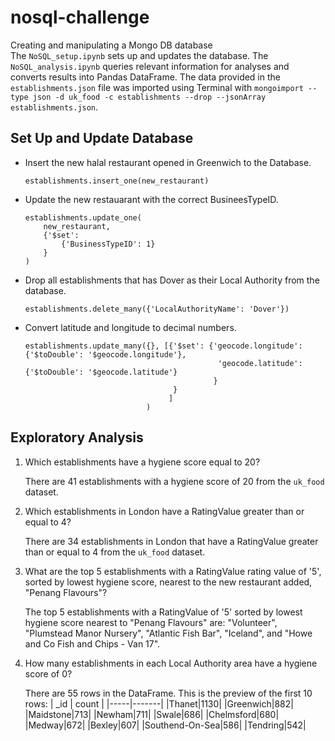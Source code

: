 # nosql-challenge
Creating and manipulating a Mongo DB database <br />
The `NoSQL_setup.ipynb` sets up and updates the database. The `NoSQL_analysis.ipynb` queries relevant information for analyses and converts results into Pandas DataFrame. The data provided in the `establishments.json` file was imported using Terminal with `mongoimport --type json -d uk_food -c establishments --drop --jsonArray establishments.json`. 

## Set Up and Update Database
* Insert the new halal restaurant opened in Greenwich to the Database.
    ```
    establishments.insert_one(new_restaurant)
    ```
    
* Update the new restauarant with the correct BusineesTypeID.
    ```
    establishments.update_one(
        new_restaurant, 
        {'$set': 
            {'BusinessTypeID': 1}
        }
    )
    ```
    
* Drop all establishments that has Dover as their Local Authority from the database. 
    ```
    establishments.delete_many({'LocalAuthorityName': 'Dover'})
    ```
    
* Convert latitude and longitude to decimal numbers.
    ```
    establishments.update_many({}, [{'$set': {'geocode.longitude': {'$toDouble': '$geocode.longitude'}, 
                                               'geocode.latitude': {'$toDouble': '$geocode.latitude'}
                                              }
                                     }
                                    ]
                               )
    ```
    
## Exploratory Analysis
1. Which establishments have a hygiene score equal to 20?
   
   There are 41 establishments with a hygiene score of 20 from the `uk_food` dataset.
   
2. Which establishments in London have a RatingValue greater than or equal to 4?

    There are 34 establishments in London that have a RatingValue greater than or equal to 4 from the `uk_food` dataset.

3. What are the top 5 establishments with a RatingValue rating value of '5', sorted by lowest hygiene score, nearest to the new restaurant added, "Penang Flavours"?

   The top 5 establishments with a RatingValue of '5' sorted by lowest hygiene score nearest to "Penang Flavours" are: "Volunteer", "Plumstead Manor Nursery", "Atlantic Fish Bar", "Iceland", and "Howe and Co Fish and Chips - Van 17". 
   
4. How many establishments in each Local Authority area have a hygiene score of 0?
   
   There are 55 rows in the DataFrame. This is the preview of the first 10 rows:
    | _id | count |
    |-----|-------|
    |Thanet|1130|
    |Greenwich|882|
    |Maidstone|713|
    |Newham|711|
    |Swale|686|
    |Chelmsford|680|
    |Medway|672|
    |Bexley|607|
    |Southend-On-Sea|586|
    |Tendring|542|
